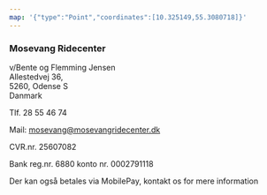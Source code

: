 ```yaml
---
map: '{"type":"Point","coordinates":[10.325149,55.3080718]}'
---
```

### Mosevang Ridecenter

v/Bente og Flemming Jensen  
Allestedvej 36,  
5260, Odense S  
Danmark  

Tlf. 28 55 46 74

Mail: mosevang@mosevangridecenter.dk

CVR.nr. 25607082

Bank reg.nr. 6880 konto nr. 0002791118

Der kan også betales via MobilePay, kontakt os for mere information
